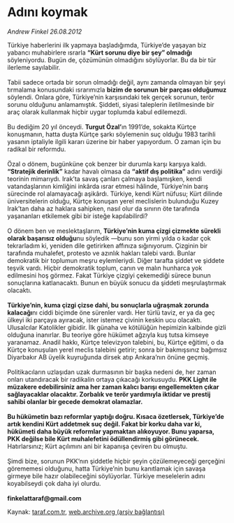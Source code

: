 # Adını koymak

*Andrew Finkel 26.08.2012*

<div class="yazi">Türkiye haberlerini ilk yapmaya başladığımda, Türkiye’de yaşayan biz yabancı muhabirlere ısrarla <strong>“Kürt sorunu diye bir şey” olmadığı</strong> söyleniyordu. Bugün de, çözümünün olmadığını söylüyorlar. Bu da bir tür ilerleme sayılabilir.<br/><br/>Tabii sadece ortada bir sorun olmadığı değil, aynı zamanda olmayan bir şeyi tırmalama konusundaki ısrarımızla <strong>bizim de sorunun bir parçası olduğumuz</strong> söylendi. Onlara göre, Türkiye’nin karşısındaki tek gerçek sorunun, terör sorunu olduğunu anlamamıştık. Şiddeti, siyasi taleplerin iletilmesinde bir araç olarak kullanmak hiçbir uygar toplumda kabul edilemezdi.<br/><br/>Bu dediğim 20 yıl önceydi. <strong>Turgut Özal’</strong>ın 1991’de, sokakta Kürtçe konuşmanın, hatta duşta Kürtçe şarkı söylemenin suç olduğu 1983 tarihli yasanın iptaliyle ilgili kararı üzerine bir haber yapıyordum. O zaman için bu radikal bir reformdu.<br/><br/>Özal o dönem, bugünküne çok benzer bir durumla karşı karşıya kaldı. <strong>“Stratejik derinlik”</strong> kadar havalı olmasa da <strong>“aktif dış politika”</strong> adını verdiği teorinin mimarıydı. Irak’ta savaş çanları çalmaya başlamışken, kendi vatandaşlarının kimliğini inkârda ısrar etmesi hâlinde, Türkiye’nin barış sürecinde rol alamayacağı aşikârdı. Türkiye, kendi Kürt nüfusu; Kürt dilinde üniversitelerin olduğu, Kürtçe konuşan yerel meclislerin bulunduğu Kuzey Irak’tan daha az haklara sahipken, nasıl olur da sınırın öte tarafında yaşananları etkilemek gibi bir isteğe kapılabilirdi?<br/><br/>O dönem ben ve meslektaşlarım, <strong>Türkiye’nin kuma çizgi çizmekte sürekli olarak başarısız olduğu</strong>nu söyledik —bunu son yirmi yılda o kadar çok tekrarladım ki, yeniden dile getirirken affınıza sığınıyorum. Çizginin bir tarafında muhalefet, protesto ve azınlık hakları talebi vardı. Bunlar demokratik bir toplumun meşru eylemleriydi. Diğer tarafta şiddet ve şiddete teşvik vardı. Hiçbir demokratik toplum, canın ve malın hunharca yok edilmesini hoş görmez. Fakat Türkiye çizgiyi çekemediği sürece bunun sonuçlarına katlanacaktı. Bunun en büyük sonucu da şiddeti meşrulaştırmak olacaktı.<br/><br/><strong>Türkiye’nin, kuma çizgi çizse dahi, bu sonuçlarla uğraşmak zorunda kalacağı</strong>nı ciddi biçimde öne sürenler vardı. Her türlü taviz, er ya da geç ülkeyi iki parçaya ayıracak, ister istemez çivinin keskin ucu olacaktı. Ulusalcılar Katolikler gibidir. İlk günaha ve kötülüğün hepimizin kalbinde gizli olduğuna inanırlar. Bu teoriye göre hükümet ağzıyla kuş tutsa kimseye yaranamaz. Anadil hakkı, Kürtçe televizyon talebini, bu, Kürtçe eğitimi, o da Kürtçe konuşulan yerel meclis talebini getirir; sonra bir bakmışsınız bağımsız Diyarbakır AB üyelik kuyruğunda dirsek atıp Ankara’nın önüne geçmiş.<br/><br/>Politikacıların uzlaşıdan uzak durmasının bir başka nedeni de, her zaman onları utandıracak bir radikalin ortaya çıkacağı korkusuydu. <strong>PKK Light ile müzakere edebilirsiniz ama her zaman kalıcı barışı engellemekten çıkar sağlayacaklar olacaktır. Zorbalık ve terör yardımıyla iktidar ve prestij sahibi olanlar bir gecede demokrat olamazlar.<br/><br/></strong><strong>Bu hükümetin bazı reformlar yaptığı doğru. Kısaca özetlersek, Türkiye’de artık kendini Kürt addetmek suç değil. Fakat bir korku daha var ki, hükümeti daha büyük reformlar yapmaktan alıkoyuyor. Bunu yaparsa, PKK değilse bile Kürt muhalefetini ödüllendirmiş gibi görünecek.</strong> Hatırlarsınız; Kürt açılımını ani bir kapanışa çeviren bu olmuştu.<br/><br/>Şimdi bize, sorunun PKK’nın şiddetle hiçbir şeyin çözülemeyeceği gerçeğini görememesi olduğunu, hatta Türkiye’nin bunu kanıtlamak için savaşa girmeye bile hazır olabileceğini söylüyorlar. Türkiye meselelerin adını koyabilseydi çok daha iyi olurdu.<br/><br/><strong>finkelattaraf@gmail.com<br/></strong>
</div>

Kaynak: [taraf.com.tr](http://www.taraf.com.tr/andrew-finkel/makale-adini-koymak.htm), [web.archive.org (arşiv bağlantısı)](http://web.archive.org/web/20131107125338/http://www.taraf.com.tr/andrew-finkel/makale-adini-koymak.htm)
